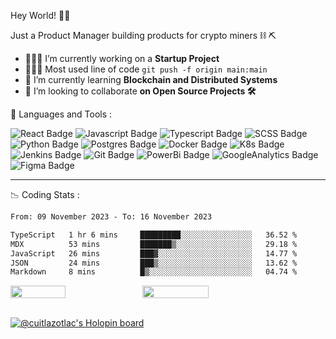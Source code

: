<p align="left"> Hey World! 🤙🏽</p>
<p align="left"> Just a Product Manager building products for crypto miners ⛓ ⛏ </p>

- 👷🏽‍♂️  I’m currently working on a **Startup Project**
- 👨🏽‍💻  Most used line of code `git push -f origin main:main`
- 🌱  I’m currently learning **Blockchain and Distributed Systems**
- 🔭  I’m looking to collaborate **on Open Source Projects 🛠**
 
🦥 Languages and Tools :

![React Badge](https://img.shields.io/badge/React-3C434D?style=for-the-badge&logo=react&logoColor=#61DAFB)
![Javascript Badge](https://img.shields.io/badge/JavaScript-3C434D?style=for-the-badge&logo=javascript&logoColor=#EFD819)
![Typescript Badge](https://img.shields.io/badge/TypeScript-3C434D?style=for-the-badge&logo=typescript&logoColor=#2D79C7)
![SCSS Badge](https://img.shields.io/badge/Sass-3C434D?style=for-the-badge&logo=sass&logoColor=#CE679B)
![Python Badge](https://img.shields.io/badge/Python-3C434D?style=for-the-badge&logo=python&logoColor=#326B9A)
![Postgres Badge](https://img.shields.io/badge/PostgreSQL-3C434D?style=for-the-badge&logo=postgresql&logoColor=#326790)
![Docker Badge](https://img.shields.io/badge/Docker-3C434D?style=for-the-badge&logo=docker&logoColor=#2596EC)
![K8s Badge](https://img.shields.io/badge/kubernetes-3C434D.svg?&style=for-the-badge&logo=kubernetes&logoColor=#316DE4)
![Jenkins Badge](https://img.shields.io/badge/Jenkins-3C434D?style=for-the-badge&logo=Jenkins&logoColor=#F76936)
![Git Badge](https://img.shields.io/badge/Git-3C434D?style=for-the-badge&logo=git&logoColor=#F0512F)
![PowerBi Badge](https://img.shields.io/badge/Power%20Bi-3C434D?style=for-the-badge&logo=Power%20BI&logoColor=#F3C911)
![GoogleAnalytics Badge](https://img.shields.io/badge/Google%20Analytics-3C434D?style=for-the-badge&logo=google%20analytics&logoColor=#FAAB00)
![Figma Badge](https://img.shields.io/badge/Figma-3C434D?style=for-the-badge&logo=figma&logoColor=#A15AFE)

---

📉 Coding Stats :
<!--START_SECTION:waka-->

```txt
From: 09 November 2023 - To: 16 November 2023

TypeScript   1 hr 6 mins     █████████░░░░░░░░░░░░░░░░   36.52 %
MDX          53 mins         ███████▒░░░░░░░░░░░░░░░░░   29.18 %
JavaScript   26 mins         ███▓░░░░░░░░░░░░░░░░░░░░░   14.77 %
JSON         24 mins         ███▒░░░░░░░░░░░░░░░░░░░░░   13.62 %
Markdown     8 mins          █▒░░░░░░░░░░░░░░░░░░░░░░░   04.74 %
```

<!--END_SECTION:waka-->

<div style="display: flex; flex-direction: row;">
<img width="41.8%" src="https://github-readme-stats.vercel.app/api?username=cuitlazotlac&theme=gotham&hide_border=false&include_all_commits=false&count_private=false" />
<img width="46%" src="https://github-readme-streak-stats.herokuapp.com/?user=cuitlazotlac&theme=gotham&hide_border=false" />
</div>

<br/>

[![@cuitlazotlac's Holopin board](https://holopin.me/cuitlazotlac)](https://holopin.io/@cuitlazotlac)
